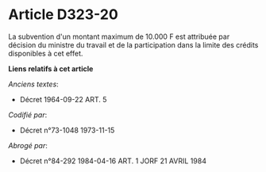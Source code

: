 # Article D323-20

La subvention d'un montant maximum de 10.000 F est attribuée par décision du ministre du travail et de la participation dans
la limite des crédits disponibles à cet effet.

**Liens relatifs à cet article**

_Anciens textes_:

  - Décret  1964-09-22 ART. 5

_Codifié par_:

  - Décret n°73-1048 1973-11-15

_Abrogé par_:

  - Décret n°84-292 1984-04-16 ART. 1 JORF 21 AVRIL 1984
